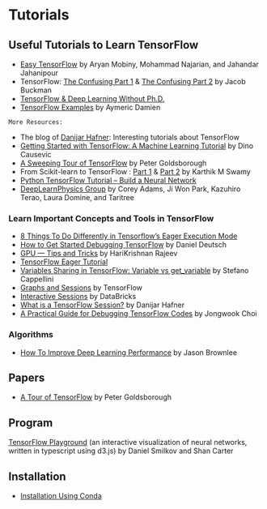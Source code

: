 # Tutorials

## Useful Tutorials to Learn TensorFlow  
* [Easy TensorFlow](https://www.easy-tensorflow.com/tf-tutorials/basics) by Aryan Mobiny, Mohammad Najarian, and Jahandar Jahanipour<br>
* TensorFlow: [The Confusing Part 1](https://jacobbuckman.com/post/tensorflow-the-confusing-parts-1/) & [The Confusing Part 2](https://jacobbuckman.com/post/tensorflow-the-confusing-parts-2/) by Jacob Buckman <br>
* [TensorFlow & Deep Learning Without Ph.D.](https://codelabs.developers.google.com/codelabs/cloud-tensorflow-mnist/#0) <br> 
* [TensorFlow Examples](https://github.com/aymericdamien/TensorFlow-Examples) by Aymeric Damien <br>
```
More Resources:
```
* The blog of [Danijar Hafner](https://danijar.com/blog/): Interesting tutorials about TensorFlow <br>
* [Getting Started with TensorFlow: A Machine Learning Tutorial](https://www.toptal.com/machine-learning/tensorflow-machine-learning-tutorial) by Dino Causevic <br>
* [A Sweeping Tour of TensorFlow](http://www.goldsborough.me/tensorflow/ml/ai/python/2017/06/28/20-21-45-a_sweeping_tour_of_tensorflow/) by Peter Goldsborough <br>
* From Scikit-learn to TensorFlow : [Part 1](https://towardsdatascience.com/from-scikit-learn-to-tensorflow-part-1-9ee0b96d4c85) & [Part 2](https://towardsdatascience.com/from-scikit-learn-to-tensorflow-part-2-66c56985d6c7) by  Karthik M Swamy <br>
* [Python TensorFlow Tutorial – Build a Neural Network](http://adventuresinmachinelearning.com/python-tensorflow-tutorial/) <br>
* [DeepLearnPhysics Group](http://deeplearnphysics.org/Blog/archives.html) by Corey Adams, Ji Won Park, Kazuhiro Terao, Laura Domine, and Taritree <br>

### Learn Important Concepts and Tools in TensorFlow   
* [8 Things To Do Differently in Tensorflow’s Eager Execution Mode](https://medium.com/coinmonks/8-things-to-do-differently-in-tensorflows-eager-execution-mode-47cf429aa3ad) <br>
* [How to Get Started Debugging TensorFlow](https://www.freecodecamp.org/news/debugging-tensorflow-a-starter-e6668ce72617/) by Daniel Deutsch <br>
* [GPU — Tips and Tricks](https://medium.com/@harikrishnanrajeev/gpu-tips-and-tricks-16e95bfd726f) by HariKrishnan Rajeev <br>
* [TensorFlow Eager Tutorial](http://adventuresinmachinelearning.com/tensorflow-eager-tutorial/) <br> 
* [Variables Sharing in TensorFlow: Variable vs get_variable](http://stefanocappellini.com/tf-variable-vs-get_variable-sharing/) by Stefano Cappellini <br>
* [Graphs and Sessions](https://www.tensorflow.org/guide/graphs) by TensorFlow <br>
* [Interactive Sessions](https://databricks.com/tensorflow/interactive-sessions) by DataBricks <br>
* [What is a TensorFlow Session?](https://danijar.com/what-is-a-tensorflow-session/) by Danijar Hafner <br>
* [A Practical Guide for Debugging TensorFlow Codes]() by Jongwook Choi <br>

### Algorithms  
* [How To Improve Deep Learning Performance](https://machinelearningmastery.com/improve-deep-learning-performance/) by Jason Brownlee <br>

## Papers
* [A Tour of TensorFlow](https://arxiv.org/pdf/1610.01178.pdf) by Peter Goldsborough <br>

## Program
[TensorFlow Playground](https://playground.tensorflow.org) (an interactive visualization of neural networks, written in typescript using d3.js) by Daniel Smilkov and Shan Carter <br> 

## Installation
* [Installation Using Conda](https://conda.io/docs/user-guide/install/index.html) <br>
